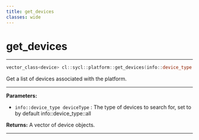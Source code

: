 ```yaml
---
title: get_devices
classes: wide
---
```

# get_devices

---

```cpp
vector_class<device> cl::sycl::platform::get_devices(info::device_type deviceType=info::device_type::all) const
```


Get a list of devices associated with the platform. 


---
**Parameters:**

 - `info::device_type deviceType`
: The type of devices to search for, set to  by default info::device_type::all

**Returns:** A vector of device objects. 

---
